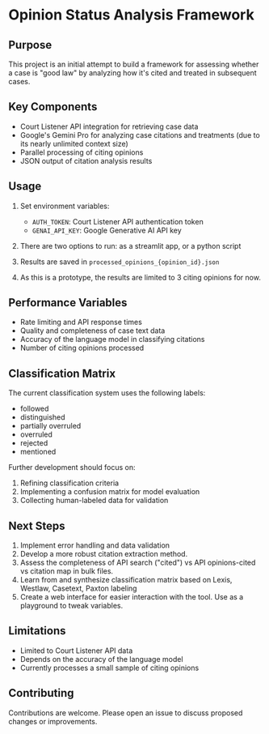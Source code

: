 # Opinion Status Analysis Framework

## Purpose
This project is an initial attempt to build a framework for assessing whether a case is "good law" by analyzing how it's cited and treated in subsequent cases.

## Key Components
- Court Listener API integration for retrieving case data
- Google's Gemini Pro for analyzing case citations and treatments (due to its nearly unlimited context size) 
- Parallel processing of citing opinions
- JSON output of citation analysis results

## Usage
1. Set environment variables:
   - `AUTH_TOKEN`: Court Listener API authentication token
   - `GENAI_API_KEY`: Google Generative AI API key

2. There are two options to run: as a streamlit app, or a python script 

3. Results are saved in `processed_opinions_{opinion_id}.json` 

4. As this is a prototype, the results are limited to 3 citing opinions for now. 

## Performance Variables
- Rate limiting and API response times
- Quality and completeness of case text data
- Accuracy of the language model in classifying citations
- Number of citing opinions processed

## Classification Matrix
The current classification system uses the following labels:
- followed
- distinguished
- partially overruled
- overruled
- rejected
- mentioned

Further development should focus on:
1. Refining classification criteria
2. Implementing a confusion matrix for model evaluation
3. Collecting human-labeled data for validation

## Next Steps
1. Implement error handling and data validation
2. Develop a more robust citation extraction method. 
3. Assess the completeness of API search ("cited") vs API opinions-cited vs citation map in bulk files.
4. Learn from and synthesize classification matrix based on Lexis, Westlaw, Casetext, Paxton labeling 
5. Create a web interface for easier interaction with the tool. Use as a playground to tweak variables. 

## Limitations
- Limited to Court Listener API data
- Depends on the accuracy of the language model
- Currently processes a small sample of citing opinions

## Contributing
Contributions are welcome. Please open an issue to discuss proposed changes or improvements.

